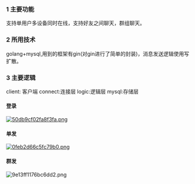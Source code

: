 ### 1 主要功能
支持单用户多设备同时在线，支持好友之间聊天，群组聊天。
### 2 所用技术
golang+mysql,用到的框架有gin(对gin进行了简单的封装)，消息发送逻辑使用写扩散。
### 3 主要逻辑
client: 客户端
connect:连接层
logic:逻辑层
mysql:存储层
#### 登录
[![50db9cf02fa8f3fa.png](http://www.wailian.work/images/2018/11/12/50db9cf02fa8f3fa.png)](http://www.wailian.work/image/BVzV5o)
#### 单发
[![0feb2d66c5fc79b0.png](http://www.wailian.work/images/2018/11/12/0feb2d66c5fc79b0.png)](http://www.wailian.work/image/BVzZFN)
#### 群发
![9e13ff1176bc6dd2.png](http://www.wailian.work/images/2018/11/12/9e13ff1176bc6dd2.png)
